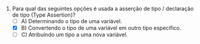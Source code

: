 1. Para qual das seguintes opções é usada a asserção de tipo / declaração de tipo (Type Assertion)?
   - [ ] A) Determinando o tipo de uma variável.
   - [x] B) Convertendo o tipo de uma variável em outro tipo específico.
   - [ ] C) Atribuindo um tipo a uma nova variável.